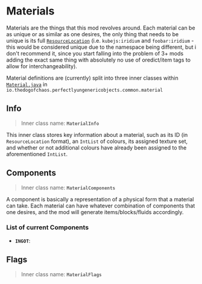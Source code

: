 # Materials
Materials are the things that this mod revolves around. Each material can be as unique or as similar as one desires, the only thing that needs to be unique is its full [`ResourceLocation`](https://minecraft.wiki/w/Resource_location) (i.e. `kubejs:iridium` and `foobar:iridium` - this would be considered unique due to the namespace being different, but i don't recommend it, since you start falling into the problem of 3+ mods adding the exact same thing with absolutely no use of oredict/item tags to allow for interchangeability).

Material definitions are (currently) split into three inner classes within [`Material.java`](https://github.com/The-Incipisphere/Perfectly-Ungeneric-Objects/blob/main/src/main/java/io/thedogofchaos/perfectlyungenericobjects/common/material/Material.java) in `io.thedogofchaos.perfectlyungenericobjects.common.material`
## Info
> Inner class name: **`MaterialInfo`**

This inner class stores key information about a material, such as its ID (in `ResourceLocation` format), an `IntList` of colours, its assigned texture set, and whether or not additional colours have already been assigned to the aforementioned `IntList`.
## Components
> Inner class name: **`MaterialComponents`**

A component is basically a representation of a physical form that a material can take.
Each material can have whatever combination of components that one desires, and the mod will generate items/blocks/fluids accordingly.
### List of current Components
- **`INGOT`**: 
## Flags
> Inner class name: **`MaterialFlags`**